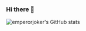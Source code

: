 ### Hi there 👋

<!--
**emperorjoker/emperorjoker** is a ✨ _special_ ✨ repository because its `README.md` (this file) appears on your GitHub profile.

Here are some ideas to get you started:

- 🔭 I’m currently working on ...
- 🌱 I’m currently learning ...
- 👯 I’m looking to collaborate on ...
- 🤔 I’m looking for help with ...
- 💬 Ask me about ...
- 📫 How to reach me: ...
- 😄 Pronouns: ...
- ⚡ Fun fact: ...
-->
![emperorjoker's GitHub stats](https://github-readme-stats.vercel.app/api?username=emperorjoker&count_private=true&show_icons=true&theme=nightowl)
